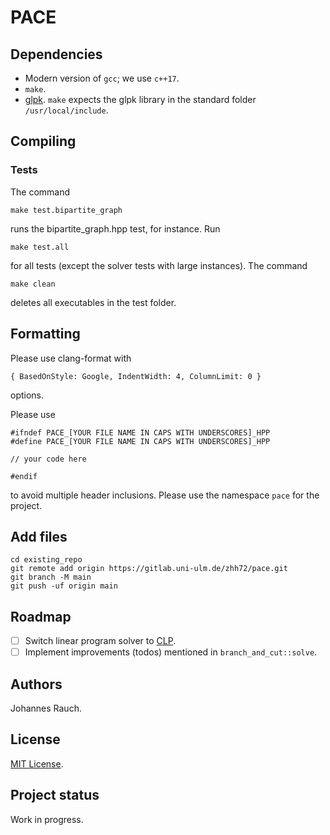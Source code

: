 # PACE
## Dependencies
- Modern version of `gcc`; we use `c++17`.
- `make`.
- [glpk](https://www.gnu.org/software/glpk/). `make` expects the glpk library in the standard folder `/usr/local/include`.

## Compiling
### Tests
The command
```
make test.bipartite_graph
```
runs the bipartite_graph.hpp test, for instance.
Run 
```
make test.all
```
for all tests (except the solver tests with large instances).
The command
```
make clean
```
deletes all executables in the test folder.

## Formatting
Please use clang-format with
```
{ BasedOnStyle: Google, IndentWidth: 4, ColumnLimit: 0 }
```
options.

Please use 
```
#ifndef PACE_[YOUR FILE NAME IN CAPS WITH UNDERSCORES]_HPP
#define PACE_[YOUR FILE NAME IN CAPS WITH UNDERSCORES]_HPP

// your code here

#endif
```
to avoid multiple header inclusions.
Please use the namespace `pace` for the project.

## Add files
```
cd existing_repo
git remote add origin https://gitlab.uni-ulm.de/zhh72/pace.git
git branch -M main
git push -uf origin main
```

## Roadmap
- [ ] Switch linear program solver to [CLP](https://github.com/coin-or/Clp).
- [ ] Implement improvements (todos) mentioned in `branch_and_cut::solve`.

## Authors
Johannes Rauch.

## License
[MIT License](https://en.wikipedia.org/wiki/MIT_License).

## Project status
Work in progress.
